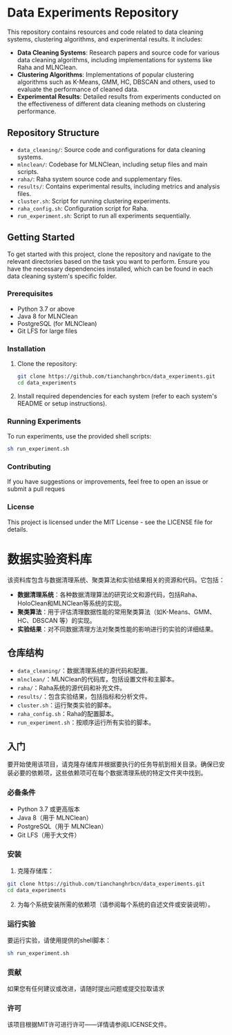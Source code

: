 # Data Experiments Repository

This repository contains resources and code related to data cleaning systems, clustering algorithms, and experimental results. It includes:

- **Data Cleaning Systems**: Research papers and source code for various data cleaning algorithms, including implementations for systems like Raha and MLNClean.
- **Clustering Algorithms**: Implementations of popular clustering algorithms such as K-Means, GMM, HC, DBSCAN and others, used to evaluate the performance of cleaned data.
- **Experimental Results**: Detailed results from experiments conducted on the effectiveness of different data cleaning methods on clustering performance.

## Repository Structure

- `data_cleaning/`: Source code and configurations for data cleaning systems.
- `mlnclean/`: Codebase for MLNClean, including setup files and main scripts.
- `raha/`: Raha system source code and supplementary files.
- `results/`: Contains experimental results, including metrics and analysis files.
- `cluster.sh`: Script for running clustering experiments.
- `raha_config.sh`: Configuration script for Raha.
- `run_experiment.sh`: Script to run all experiments sequentially.

## Getting Started

To get started with this project, clone the repository and navigate to the relevant directories based on the task you want to perform. Ensure you have the necessary dependencies installed, which can be found in each data cleaning system's specific folder.

### Prerequisites

- Python 3.7 or above
- Java 8 for MLNClean
- PostgreSQL (for MLNClean)
- Git LFS for large files

### Installation

1. Clone the repository:
   ```bash
   git clone https://github.com/tianchanghrbcn/data_experiments.git
   cd data_experiments
   ```
2. Install required dependencies for each system (refer to each system's README or setup instructions).

### Running Experiments
To run experiments, use the provided shell scripts:
  ```bash
  sh run_experiment.sh
  ```
### Contributing
If you have suggestions or improvements, feel free to open an issue or submit a pull reques

### License
This project is licensed under the MIT License - see the LICENSE file for details.

# 数据实验资料库

该资料库包含与数据清理系统、聚类算法和实验结果相关的资源和代码。它包括：

- **数据清理系统**：各种数据清理算法的研究论文和源代码，包括Raha、HoloClean和MLNClean等系统的实现。
- **聚类算法**：用于评估清理数据性能的常用聚类算法（如K-Means、GMM、HC、DBSCAN 等）的实现。
- **实验结果**：对不同数据清理方法对聚类性能的影响进行的实验的详细结果。

## 仓库结构

- `data_cleaning/`：数据清理系统的源代码和配置。
- `mlnclean/`：MLNClean的代码库，包括设置文件和主脚本。
- `raha/`：Raha系统的源代码和补充文件。
- `results/`：包含实验结果，包括指标和分析文件。
- `cluster.sh`：运行聚类实验的脚本。
- `raha_config.sh`：Raha的配置脚本。
- `run_experiment.sh`：按顺序运行所有实验的脚本。

## 入门

要开始使用该项目，请克隆存储库并根据要执行的任务导航到相关目录。确保已安装必要的依赖项，这些依赖项可在每个数据清理系统的特定文件夹中找到。

### 必备条件

- Python 3.7 或更高版本
- Java 8（用于 MLNClean）
- PostgreSQL（用于 MLNClean）
- Git LFS（用于大文件）

### 安装

1. 克隆存储库：
```bash
git clone https://github.com/tianchanghrbcn/data_experiments.git
cd data_experiments
```
2. 为每个系统安装所需的依赖项（请参阅每个系统的自述文件或安装说明）。

### 运行实验
要运行实验，请使用提供的shell脚本：
```bash
sh run_experiment.sh
```
### 贡献
如果您有任何建议或改进，请随时提出问题或提交拉取请求

### 许可
该项目根据MIT许可进行许可——详情请参阅LICENSE文件。

